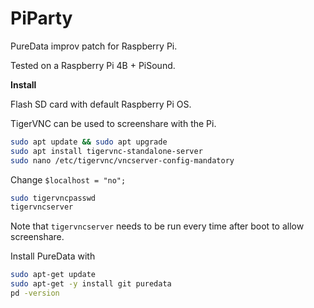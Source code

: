# PiParty

PureData improv patch for Raspberry Pi.

Tested on a Raspberry Pi 4B + PiSound.

**Install**

Flash SD card with default Raspberry Pi OS.

TigerVNC can be used to screenshare with the Pi.

```sh
sudo apt update && sudo apt upgrade
sudo apt install tigervnc-standalone-server
sudo nano /etc/tigervnc/vncserver-config-mandatory
```

Change `$localhost = "no";`

```sh
sudo tigervncpasswd
tigervncserver
```

Note that `tigervncserver` needs to be run every time after boot to allow screenshare.

Install PureData with

```sh
sudo apt-get update
sudo apt-get -y install git puredata
pd -version
```
